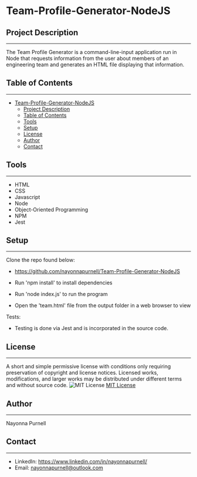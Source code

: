 # Team-Profile-Generator-NodeJS

## Project Description
 ------
The Team Profile Generator is a command-line-input application run in Node that requests information from the user about members of an engineering team and generates an HTML file displaying that information. 

## Table of Contents
  ------  
- [Team-Profile-Generator-NodeJS](#team-profile-generator-nodejs)
  - [Project Description](#project-description)
  - [Table of Contents](#table-of-contents)
  - [Tools](#tools)
  - [Setup](#setup)
  - [License](#license)
  - [Author](#author)
  - [Contact](#contact)
  
 ## Tools
  ------
  - HTML
  - CSS
  - Javascript
  - Node
  - Object-Oriented Programming
  - NPM
  - Jest

## Setup 
  ------
  Clone the repo found below:
  * https://github.com/nayonnapurnell/Team-Profile-Generator-NodeJS

  * Run 'npm install' to install dependencies

  * Run 'node index.js' to run the program

  * Open the 'team.html' file from the output folder in a web browser to view

  Tests:

  * Testing is done via Jest and is incorporated in the source code.
  
## License
  ------
 A short and simple permissive license with conditions only requiring preservation of copyright and license notices. Licensed works, modifications, and larger works may be distributed under different terms and without source code.  ![MIT License](https://img.shields.io/badge/license-MIT-brightgreen)  [MIT License](https://choosealicense.com/licenses/mit/)  

## Author
  ------
  Nayonna Purnell

## Contact
  ------
  * LinkedIn: https://www.linkedin.com/in/nayonnapurnell/
  * Email:  nayonnapurnell@outlook.com

 

